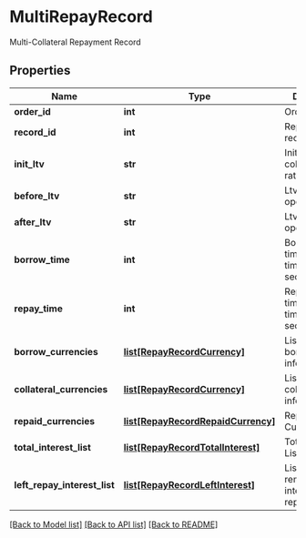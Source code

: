 # MultiRepayRecord

Multi-Collateral Repayment Record
## Properties
Name | Type | Description | Notes
------------ | ------------- | ------------- | -------------
**order_id** | **int** | Order ID | [optional] 
**record_id** | **int** | Repayment record ID | [optional] 
**init_ltv** | **str** | Initial collateralization rate | [optional] 
**before_ltv** | **str** | Ltv before the operation | [optional] 
**after_ltv** | **str** | Ltv after the operation | [optional] 
**borrow_time** | **int** | Borrowing time, timestamp in seconds | [optional] 
**repay_time** | **int** | Repayment time, timestamp in seconds | [optional] 
**borrow_currencies** | [**list[RepayRecordCurrency]**](RepayRecordCurrency.md) | List of borrowing information | [optional] 
**collateral_currencies** | [**list[RepayRecordCurrency]**](RepayRecordCurrency.md) | List of collateral information | [optional] 
**repaid_currencies** | [**list[RepayRecordRepaidCurrency]**](RepayRecordRepaidCurrency.md) | Repay Currency List | [optional] 
**total_interest_list** | [**list[RepayRecordTotalInterest]**](RepayRecordTotalInterest.md) | Total Interest List | [optional] 
**left_repay_interest_list** | [**list[RepayRecordLeftInterest]**](RepayRecordLeftInterest.md) | List of remaining interest to be repaid | [optional] 

[[Back to Model list]](../README.md#documentation-for-models) [[Back to API list]](../README.md#documentation-for-api-endpoints) [[Back to README]](../README.md)


